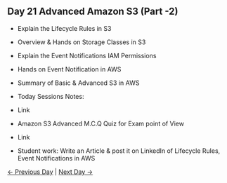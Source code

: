 ## Day 21 Advanced Amazon S3 (Part -2)

 - Explain the Lifecycle Rules in S3
 - Overview & Hands on Storage Classes in S3
 - Explain the Event Notifications IAM Permissions
 - Hands on Event Notification in AWS
 - Summary of Basic & Advanced S3 in AWS


  - Today Sessions Notes:
  - Link
  - Amazon S3 Advanced  M.C.Q Quiz for Exam point of View
  - Link

  - Student work: Write an Article & post it on LinkedIn of Lifecycle Rules, Event Notifications in AWS

 [← Previous Day](../day20/README.md) | [Next Day →](../day22/README.md)
